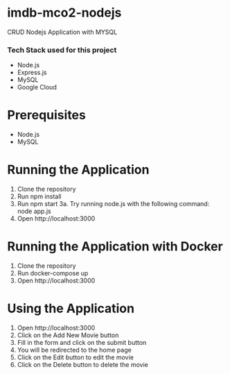 # imdb-mco2-nodejs
CRUD Nodejs Application with MYSQL
### Tech Stack used for this project
- Node.js
- Express.js
- MySQL
- Google Cloud

# Prerequisites
- Node.js
- MySQL


# Running the Application
1. Clone the repository
2. Run npm install
3. Run npm start
3a. Try running node.js with the following command: node app.js
4. Open http://localhost:3000

# Running the Application with Docker
1. Clone the repository
2. Run docker-compose up
3. Open http://localhost:3000

# Using the Application
1. Open http://localhost:3000
2. Click on the Add New Movie button
3. Fill in the form and click on the submit button
4. You will be redirected to the home page
5. Click on the Edit button to edit the movie
6. Click on the Delete button to delete the movie

